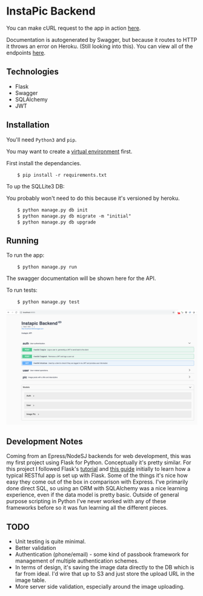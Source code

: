 # InstaPic Backend

You can make cURL request to the app in action [here](https://limitless-spire-73807.herokuapp.com/).

Documentation is autogenerated by Swagger, but because it routes to HTTP it throws an error on Heroku. (Still looking into this). You can view all of the endpoints [here](https://limitless-spire-73807.herokuapp.com/swagger.json).

## Technologies
* Flask
* Swagger
* SQLAlchemy
* JWT

## Installation

You'll need `Python3` and `pip`.

You may want to create a [virtual environment](http://flask.pocoo.org/docs/1.0/installation/) first.

First install the dependancies. 
```
    $ pip install -r requirements.txt
```

To up the SQLLite3 DB:

You probably won't need to do this because it's versioned by heroku.

```
    $ python manage.py db init
    $ python manage.py db migrate -m "initial"
    $ python manage.py db upgrade
```

## Running

To run the app:

```
    $ python manage.py run 
```

The swagger documentation will be shown here for the API.

To run tests:

```
    $ python manage.py test
```

![](api.png)

## Development Notes

Coming from an Epress/NodeSJ backends for web development, this was my first project using Flask for Python. Conceptually it's pretty similar. For this project I followed Flask's [tutorial](http://flask.pocoo.org/docs/1.0/tutorial/) and [this guide](https://www.freecodecamp.org/news/structuring-a-flask-restplus-web-service-for-production-builds-c2ec676de563/) initially to learn how a typical RESTful app is set up with Flask. Some of the things it's nice how easy they come out of the box in comparison with Express. I've primarily done direct SQL, so using an ORM with SQLAlchemy was a nice learning experience, even if the data model is pretty basic. Outside of general purpose scripting in Python I've never worked with any of these frameworks before so it was fun learning all the different pieces. 

## TODO

- Unit testing is quite minimal.
- Better validation
- Authentication (phone/email) - some kind of passbook framework for management of multiple authentication schemes.
- In terms of design, it's saving the image data directly to the DB which is far from ideal. I'd wire that up to S3 and just store the upload URL in the image table. 
- More server side validation, especially around the image uploading.
